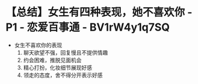 # 【总结】女生有四种表现，她不喜欢你 - P1 - 恋爱百事通 - BV1rW4y1q7SQ

-   女生不喜欢你的表现
    1.  聊天欲望不强，回复慢且不提供情趣
    2.  约会困难，推脱见面机会
    3.  精心打扮，化妆细节展现好感
    4.  领走的态度，舍不得分开表示好感